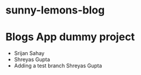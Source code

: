 # sunny-lemons-blog

<h1>Blogs App dummy project</h1>
<ul>
<li>Srijan Sahay </li>
<li>Shreyas Gupta</li>

<li>Adding a test branch Shreyas Gupta</li>